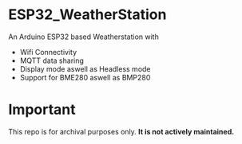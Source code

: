 # ESP32_WeatherStation
An Arduino ESP32 based Weatherstation with 
- Wifi Connectivity
- MQTT data sharing
- Display mode aswell as Headless mode
- Support for BME280 aswell as BMP280

# Important
This repo is for archival purposes only. 
**It is not actively maintained.**
